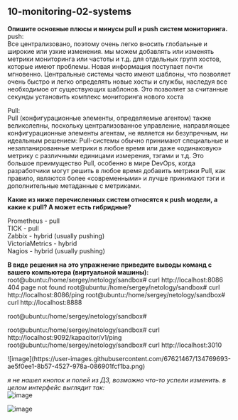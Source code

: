 ## 10-monitoring-02-systems

**Опишите основные плюсы и минусы pull и push систем мониторинга.**  
push:  
Все централизовано, поэтому очень легко вносить глобальные и широкие или узкие изменения.
мы можем добавлять или изменять метрики мониторинга или частоты и т.д. для отдельных групп хостов, которые имеют проблемы. Новая информация поступает почти мгновенно.
Центральные системы часто имеют шаблоны, что позволяет очень быстро и легко определять новые хосты и службы, наследуя все необходимое от существующих шаблонов. Это позволяет за считанные секунды установить комплекс мониторинга нового хоста

Pull:  
Pull (конфигурационные элементы, определяемые агентом) также великолепны, поскольку централизованное управление, направляющее конфигурационные элементы агентам, не является ни безупречным, ни идеальным решением:
Pull-системы обычно принимают специальные и незапланированные метрики в любое время или даже «одинаковую» метрику с различными единицами измерения, тэгами и т.д. Это большое преимущество Pull, особенно в мире DevOps, когда разработчики могут решить в любое время добавить метрики
Pull, как правило, являются более «современными» и лучше принимают тэги и дополнительные метаданные с метриками. 


**Какие из ниже перечисленных систем относятся к push модели, а какие к pull? А может есть гибридные?**

Prometheus - pull  
TICK - pull  
Zabbix - hybrid (usually pushing)  
VictoriaMetrics - hybrid  
Nagios - hybrid (usually pushing)  

**В виде решения на это упражнение приведите выводы команд с вашего компьютера (виртуальной машины):**
root@ubuntu:/home/sergey/netology/sandbox# curl http://localhost:8086
404 page not found
root@ubuntu:/home/sergey/netology/sandbox# curl http://localhost:8086/ping
root@ubuntu:/home/sergey/netology/sandbox# curl http://localhost:8888
<!DOCTYPE html><html><head><meta http-equiv="Content-type" content="text/html; charset=utf-8"><title>Chronograf</title><link rel="icon shortcut" href="/favicon.fa749080.ico"><link rel="stylesheet" href="/src.d80ed715.css"></head><body> <div id="react-root" data-basepath=""></div> <script src="/src.c278d833.js"></script> </body></html>root@ubuntu:/home/sergey/netology/sandbox# 
root@ubuntu:/home/sergey/netology/sandbox# curl http://localhost:9092/kapacitor/v1/ping
root@ubuntu:/home/sergey/netology/sandbox# curl http://localhost:3010
<!doctype html>
<html>
![image](https://user-images.githubusercontent.com/67621467/134769693-ae5f0ee1-8b57-4527-978a-086901fcf1ba.png)

*я не нашел кнопок и полей из ДЗ, возможно что-то успели изменить. в целом интерфейс выглядит так:*  
  ![image](https://user-images.githubusercontent.com/67621467/134770023-0b394a30-4aa0-4873-befd-479cd74418e6.png)

  
![image](https://user-images.githubusercontent.com/67621467/134770328-afc91ec5-5abd-45a2-9946-481d06e395a7.png)
